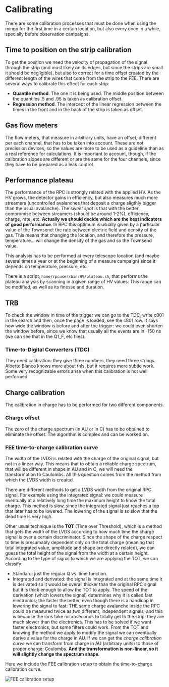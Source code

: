 # Calibrating
There are some calibration processes that must be done when using the mingo for the first time in a certain location, but also every once in a while, specially before observation campaigns.

## Time to position on the strip calibration
To get the position we need the velocity of propagation of the signal through the strip (and most likely on its edges, but since the strips are small it should be negligible), but also to correct for a time offset created by the different length of the wires that come from the strip to the FEE. There are several ways to calibrate this effect for each strip:
- **Quantile method**. The one it is being used. The middle position between the quantiles .5 and .95 is taken as calibration offset.
- **Regression method**. The intercept of the linear regression between the times in the front and in the back of the strip is taken as offset.


## Gas flow meters
The flow meters, that measure in arbitrary units, have an offset, different per each channel, that has to be taken into account. These are not precission devices, so the values are more to be used as a guideline than as a real reference for calculations. It is important to account, though, if the calibration slopes are different or are the same for the four channels, since they have to be prepared as a leak control.

## Performance plateau
The performance of the RPC is strongly related with the applied HV. As the HV grows, the detector gains in efficiency, but also measures much more streamers (uncontrolled avalanches that deposit a charge sligthly bigger than the usual avalanche). The *sweet spot* is that with the better compromise between streamers (should be around 1-2%), efficiency, charge, rate, etc. **Actually we should decide which are the best indicators of good performance**. In RPC this optimum is usually given by a particular value of the Townsend: the rate between electric field and density of the gas. This means that changing the location, and therefore the pressure, temperature... will change the density of the gas and so the Townsend value.

This analysis has to be performed at every telescope location (and maybe several times a year or at the beginning of a measure campaign) since it depends on temperature, pressure, etc.

There is a script, `home/rpcuser/bin/HV/plateau.sh`, that performs the plateau analysis by scanning in a given range of HV values. This range can be modified, as well as its finesse and duration.

## TRB
To check the window in time of the trigger we can go to the TDC, write c001 in the search and then, once the page is loaded, see the c801 row. It says how wide the window is before and after the trigger: we could even shorten the window before, since we know that usually all the events are in -150 ns (we can see that in the Q1_F, etc files).

### Time-to-Digital Converters (TDC)
They need calibration: they give three numbers, they need three strings. Alberto Blanco knows more about this, but it requires more subtle work. Some very recognizable errors arise when this calibration is not well performed.

## Charge calibration
The calibration in charge has to be performed for two different components.

### Charge offset
The zero of the charge spectrum (in AU or in C) has to be obtained to eliminate the offset. The algorithm is complex and can be worked on.

### FEE time-to-charge calibration curve
The width of the LVDS is related with the charge of the original signal, but not in a linear way. This means that to obtain a reliable charge spectrum, that will be different in shape in AU and in C, we will need the transformation to Coulombs. All this question comes from the method from which the LVDS width is created.

There are different methods to get a LVDS width from the original RPC signal. For example using the integrated signal: we could measure eventually at a relatively long time the maximum height to know the total charge. This method is slow, since the integrated signal just reaches a top that later has to be lowered. The lowering of the signal is so slow that the dead time is very high.

Other usual technique is the **TOT** (Time over Threshold), which is a method that gets the width of the LVDS according to how much time the charge signal is over a certain discriminator. Since the shape of the charge respect to time is presumably dependent only on the total charge (meaning that total integrated value, amplitude and shape are directly related), we can guess the total height of the signal from the width at a certain height. According to the type of signal to which we are applying the TOT, we can classify:
- Standard: just the regular Q vs. time function.
- Integrated and derivated: the signal is integrated and at the same time it is derivated so it would be overall thicker than the original RPC signal but it is thick enough to allow the TOT to apply. The speed of the derivation (which lowers the signal) determines why it is called fast electronics; the faster the better, even though there is a handicap in lowering the signal to fast: THE same charge avalanche inside the RPC could be measured twice as two different, independent signals, and this is because the ions take microseconds to totally get to the strip: they are much slower than the electronics. This has to be solved if we want faster electronics, but some filters could work.
From the TOT and knowing the method we apply to modify the signal we can eventually derive a value for the charge in AU. If we can get the *charge calibration curve* we can transform from charge in AU (arbitrary units) to those of proper charge: Coulombs. **And the transformation is non-linear, so it will slightly change the spectrum shape**.

Here we include the FEE calibration setup to obtain the time-to-charge calibration curve.

![FEE calibration setup](https://github.com/cayesoneira/miniTRASGO-documentation/assets/93153458/c8b0de84-0890-4c57-9012-c443c591541c)
